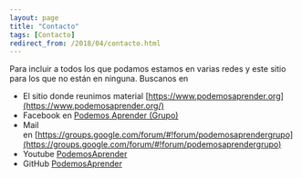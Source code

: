 ```yaml
---
layout: page
title: "Contacto"
tags: [Contacto]
redirect_from: /2018/04/contacto.html
---
```


Para incluir a todos los que podamos estamos en varias redes y este sitio para los que no están en ninguna. Buscanos en  

* El sitio donde reunimos material [https://www.podemosaprender.org](https://www.podemosaprender.org/)
* Facebook en [Podemos Aprender (Grupo)](https://www.facebook.com/groups/571508276552938/)
* Mail en [https://groups.google.com/forum/#!forum/podemosaprendergrupo](https://groups.google.com/forum/#!forum/podemosaprendergrupo)
* Youtube [PodemosAprender](https://www.youtube.com/channel/UCQ_UmuIV8HeWlcdBQW__wDw/playlists)
* GitHub [PodemosAprender](https://github.com/podemosaprender)
